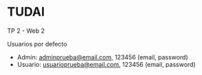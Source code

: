 # TUDAI

TP 2 - Web 2

Usuarios por defecto
- Admin: adminprueba@email.com, 123456 (email, password)
- Usuario: usuarioprueba@email.com, 123456 (email, password)
